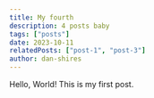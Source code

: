 ```yaml
---
title: My fourth
description: 4 posts baby
tags: ["posts"]
date: 2023-10-11
relatedPosts: ["post-1", "post-3"]
author: dan-shires
---
```


Hello, World! This is my first post.
